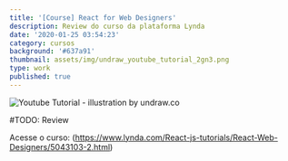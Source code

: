 ```yaml
---
title: '[Course] React for Web Designers'
description: Review do curso da plataforma Lynda
date: '2020-01-25 03:54:23'
category: cursos
background: '#637a91'
thumbnail: assets/img/undraw_youtube_tutorial_2gn3.png
type: work
published: true
---
```

![Youtube Tutorial - illustration by undraw.co](assets/img/undraw_youtube_tutorial_2gn3.png "Youtube Tutorial - illustration by undraw.co")

\#TODO: Review

Acesse o curso: (<https://www.lynda.com/React-js-tutorials/React-Web-Designers/5043103-2.html>)
